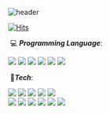 ![header](https://capsule-render.vercel.app/api?type=rounded&color=51cf66&height=150&section=header&text=Donghyeon%20Jung&fontSize=60&animation=fadeIn)



[![Hits](https://hits.seeyoufarm.com/api/count/incr/badge.svg?url=https%3A%2F%2Fgithub.com%2Flouis-25&count_bg=%23339AF0&title_bg=%23555555&icon=&icon_color=%23E7E7E7&title=hits&edge_flat=false)](https://hits.seeyoufarm.com)

​	 	:computer: ***Programming Language***:

​			<img src="https://img.shields.io/badge/C-A8B9CC?style=flat-square&logo=C&logoColor=white"/> <img src="https://img.shields.io/badge/Java-007396?style=flat-square&logo=java&logoColor=white"/> <img src="https://img.shields.io/badge/html5-E34F26?style=flat-square&logo=html5&logoColor=white"/> <img src="https://img.shields.io/badge/CSS3-157286?style=flat-square&logo=CSS3&logoColor=white"/> <img src="https://img.shields.io/badge/Javascript-F7DF1E?style=flat-square&logo=javascript&logoColor=white"/> <img src="https://img.shields.io/badge/Python-3766AB?style=flat-square&logo=Python&logoColor=white"/>    


​	 	:wrench:***Tech***:

​			<img src="https://img.shields.io/badge/Amazon%20AWS-232F3E?style=flat-square&logo=Amazon%20AWS&logoColor=white"/> <img src="https://img.shields.io/badge/Google%20Cloud-4285F4?style=flat-square&logo=Google%20Cloud&logoColor=white"/> <img src="https://img.shields.io/badge/Naver Cloud-51cf66?style=flat-square&logo=naver&logoColor=white"/> <img src="https://img.shields.io/badge/MySQL-4479A1?style=flat-square&logo=MySQL&logoColor=white"/> <img src="https://img.shields.io/badge/Oracle-F80000?style=flat-square&logo=Oracle&logoColor=white"/>  
​		  <img src="https://img.shields.io/badge/Git-F05032?style=flat-square&logo=Git&logoColor=white"/> <img src="https://img.shields.io/badge/Node.js-339933?style=flat-square&logo=Node.js&logoColor=white"/> <img src="https://img.shields.io/badge/NPM-CB3837?style=flat-square&logo=NPM&logoColor=white"/> <img src="https://img.shields.io/badge/SpringBoot-6DB33F?style=flat-square&logo=Spring&logoColor=white"/> <img src="https://img.shields.io/badge/React-339af0?style=flat-square&logo=react&logoColor=white"/> <img src="https://img.shields.io/badge/Vue-37b24d?style=flat-square&logo=Vue.js&logoColor=white"/>

